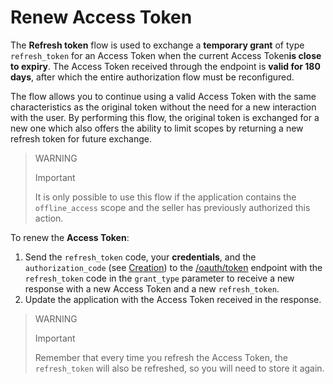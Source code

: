 # Renew Access Token
 
The **Refresh token** flow is used to exchange a **temporary grant** of type `refresh_token` for an Access Token when the current Access Token**is close to expiry**. The Access Token received through the endpoint is **valid for 180 days**, after which the entire authorization flow must be reconfigured.
 
The flow allows you to continue using a valid Access Token with the same characteristics as the original token without the need for a new interaction with the user. By performing this flow, the original token is exchanged for a new one which also offers the ability to limit scopes by returning a new refresh token for future exchange.
 
> WARNING
>
> Important
>
> It is only possible to use this flow if the application contains the `offline_access` scope and the seller has previously authorized this action.
 
To renew the **Access Token**:
 
1. Send the `refresh_token` code, your **credentials**, and the `authorization_code` (see [Creation](/developers/en/guides/additional-content/security/oauth/creation)) to the [/oauth/token](/developers/en/reference/oauth/_oauth_token/post) endpoint with the `refresh_token` code in the `grant_type` parameter to receive a new response with a new Access Token and a new `refresh_token`.
2. Update the application with the Access Token received in the response.
 
> WARNING
>
> Important
>
> Remember that every time you refresh the Access Token, the `refresh_token` will also be refreshed, so you will need to store it again.